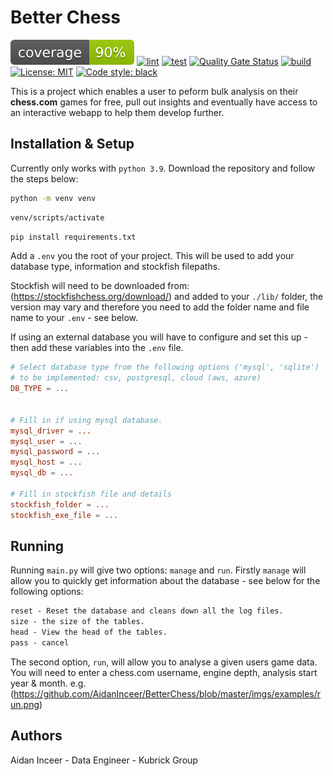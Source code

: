 # Better Chess

![coverage](https://github.com/AidanInceer/BetterChess/blob/master/coverage.svg)
[![lint](https://github.com/AidanInceer/BetterChess/actions/workflows/lint.yml/badge.svg)](https://github.com/AidanInceer/BetterChess/actions/workflows/lint.yml)
[![test](https://github.com/AidanInceer/BetterChess/actions/workflows/test.yml/badge.svg)](https://github.com/AidanInceer/BetterChess/actions/workflows/test.yml)
[![Quality Gate Status](https://sonarcloud.io/api/project_badges/measure?project=AidanInceer_BetterChess&metric=alert_status)](https://sonarcloud.io/summary/new_code?id=AidanInceer_BetterChess)
[![build](https://github.com/AidanInceer/BetterChess/actions/workflows/build.yml/badge.svg)](https://github.com/AidanInceer/BetterChess/actions/workflows/build.yml)
[![License: MIT](https://img.shields.io/badge/License-MIT-yellow.svg)](https://opensource.org/licenses/MIT)
[![Code style: black](https://img.shields.io/badge/code%20style-black-000000.svg)](https://github.com/psf/black)

This is a project which enables a user to peform bulk analysis on their **chess.com** games for free,
pull out insights and eventually have access to an interactive webapp to help them develop further.

## Installation & Setup

Currently only works with `python 3.9`. Download the repository and follow the steps below:

``` sh
python -m venv venv
```

``` sh
venv/scripts/activate
```

``` sh
pip install requirements.txt
```

Add a `.env` you the root of your project. This will be used to add your database type, information and stockfish filepaths.

Stockfish will need to be downloaded from: (https://stockfishchess.org/download/) and added to your `./lib/` folder, the version may vary and therefore you need to add the folder name and file name to your `.env` - see below.

If using an external database you will have to configure and set this up - then add these variables into the `.env` file.

```conf
# Select database type from the following options ('mysql', 'sqlite')
# to be implemented: csv, postgresql, cloud (aws, azure)
DB_TYPE = ...


# Fill in if using mysql database. 
mysql_driver = ...
mysql_user = ...
mysql_password = ...
mysql_host = ...
mysql_db = ...

# Fill in stockfish file and details
stockfish_folder = ...
stockfish_exe_file = ...

```


## Running

Running `main.py` will give two options: `manage` and `run`. Firstly `manage` will allow you to quickly get information about the database - see below for the following options:

```txt
reset - Reset the database and cleans down all the log files.
size - the size of the tables.
head - View the head of the tables.
pass - cancel
```

The second option, `run`, will allow you to analyse a given users game data. You will need to enter a chess.com username, engine depth, analysis start year & month.
e.g.
(https://github.com/AidanInceer/BetterChess/blob/master/imgs/examples/run.png)



## Authors

Aidan Inceer - Data Engineer -  Kubrick Group
